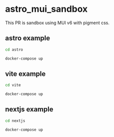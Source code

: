 # astro_mui_sandbox

This PR is sandbox using MUI v6 with pigment css.

## astro example

```bash
cd astro

docker-compose up
```

## vite example

```bash
cd vite

docker-compose up
```

## nextjs example

```bash
cd nextjs

docker-compose up
```
